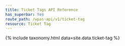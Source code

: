 ```yaml
---
title: Ticket Tags API Reference
has_superbar: Yes
route_path: /wpas-api/v1/ticket-tag
resource: Ticket Tag
---
```


{% include taxonomy.html data=site.data.ticket-tag %}


